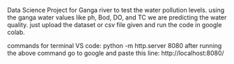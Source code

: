 Data Science Project for Ganga river to test the water pollution levels.
using the ganga water values like ph, Bod, DO, and TC we are predicting the water quality.
just upload the dataset or csv file given and run the code in google colab.

commands for terminal VS code:
python -m http.server 8080
after running the above command go to google and paste this line:
http://localhost:8080/
